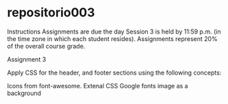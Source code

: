# repositorio003
Instructions
Assignments are due the day Session 3 is held by 11:59 p.m. (in the time zone in which each student resides). Assignments represent 20% of the overall course grade.

Assignment 3
 

Apply CSS for the header, and footer sections using the following concepts:  

Icons from font-awesome.
Extenal CSS
Google fonts
image as a background
